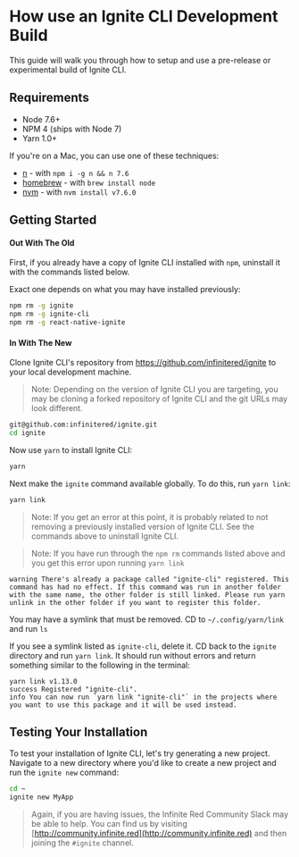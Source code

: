 # How use an Ignite CLI Development Build

This guide will walk you through how to setup and use a pre-release or experimental build of Ignite CLI.

## Requirements

- Node 7.6+
- NPM 4 (ships with Node 7)
- Yarn 1.0+

If you're on a Mac, you can use one of these techniques:

- [n](https://github.com/tj/n) - with `npm i -g n && n 7.6`
- [homebrew](https://brew.sh/) - with `brew install node`
- [nvm](https://github.com/creationix/nvm) - with `nvm install v7.6.0`

## Getting Started

#### Out With The Old

First, if you already have a copy of Ignite CLI installed with `npm`, uninstall it with the commands listed below.

Exact one depends on what you may have installed previously:

```sh
npm rm -g ignite
npm rm -g ignite-cli
npm rm -g react-native-ignite
```

#### In With The New

Clone Ignite CLI's repository from https://github.com/infinitered/ignite to your local development machine.

> Note: Depending on the version of Ignite CLI you are targeting, you may be cloning a forked repository of Ignite CLI and the git URLs may look different.

```sh
git@github.com:infinitered/ignite.git
cd ignite
```

Now use `yarn` to install Ignite CLI:

```sh
yarn
```

Next make the `ignite` command available globally. To do this, run `yarn link`:

```sh
yarn link
```

> Note: If you get an error at this point, it is probably related to not removing a previously installed version of Ignite CLI. See the commands above to uninstall Ignite CLI.

> Note: If you have run through the `npm rm` commands listed above and you get this error upon running `yarn link`

```
warning There's already a package called "ignite-cli" registered. This command has had no effect. If this command was run in another folder with the same name, the other folder is still linked. Please run yarn unlink in the other folder if you want to register this folder.
```

You may have a symlink that must be removed. CD to `~/.config/yarn/link` and run `ls`

If you see a symlink listed as `ignite-cli`, delete it. CD back to the `ignite` directory and run `yarn link`. It should run without errors and return something similar to the following in the terminal:

```
yarn link v1.13.0
success Registered "ignite-cli".
info You can now run `yarn link "ignite-cli"` in the projects where you want to use this package and it will be used instead.
```

## Testing Your Installation

To test your installation of Ignite CLI, let's try generating a new project. Navigate to a new directory where you'd like to create a new project and run the `ignite new` command:

```sh
cd ~
ignite new MyApp
```

> Again, if you are having issues, the Infinite Red Community Slack may be able to help. You can find us by visiting [http://community.infinite.red](http://community.infinite.red) and then joining the `#ignite` channel.
